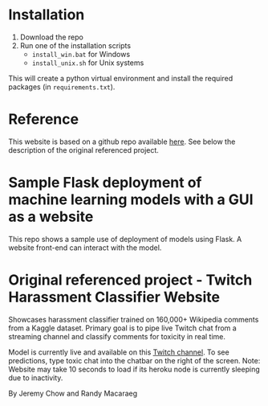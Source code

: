 # Installation
1. Download the repo
2. Run one of the installation scripts
    - `install_win.bat` for Windows
    - `install_unix.sh` for Unix systems

This will create a python virtual environment and install the required packages (in `requirements.txt`).

# Reference
This website is based on a github repo available [here](https://github.com/jeremyrchow/Harassment-Classifier-App). See below the description of the original referenced project.

# Sample Flask deployment of machine learning models with a GUI as a website
This repo shows a sample use of deployment of models using Flask. A website front-end can interact with the model.

# Original referenced project - Twitch Harassment Classifier Website
Showcases harassment classifier trained on 160,000+ Wikipedia comments from a Kaggle dataset. Primary goal is to pipe live Twitch chat from a streaming channel and classify comments for toxicity in real time.

Model is currently live and available on this [Twitch channel](https://www.twitch.tv/datatestdummy/). To see predictions, type toxic chat into the chatbar on the right of the screen. Note: Website may take 10 seconds to load if its heroku node is currently sleeping due to inactivity.

By Jeremy Chow and Randy Macaraeg
